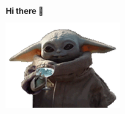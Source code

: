 ## Hi there 👋
<img src="https://github.com/Elle-Lamazo/Elle-Lamazo/blob/main/baby-yoda-grogu.gif" alt="The Unlimited" width="300">
